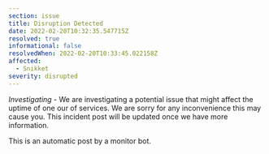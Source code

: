```yaml
---
section: issue
title: Disruption Detected
date: 2022-02-20T10:32:35.547715Z
resolved: true
informational: false
resolvedWhen: 2022-02-20T10:33:45.022158Z
affected:
  - Snikket
severity: disrupted
---
```

*Investigating* - We are investigating a potential issue that might affect the uptime of one our of services. We are sorry for any inconvenience this may cause you. This incident post will be updated once we have more information.

This is an automatic post by a monitor bot.
        